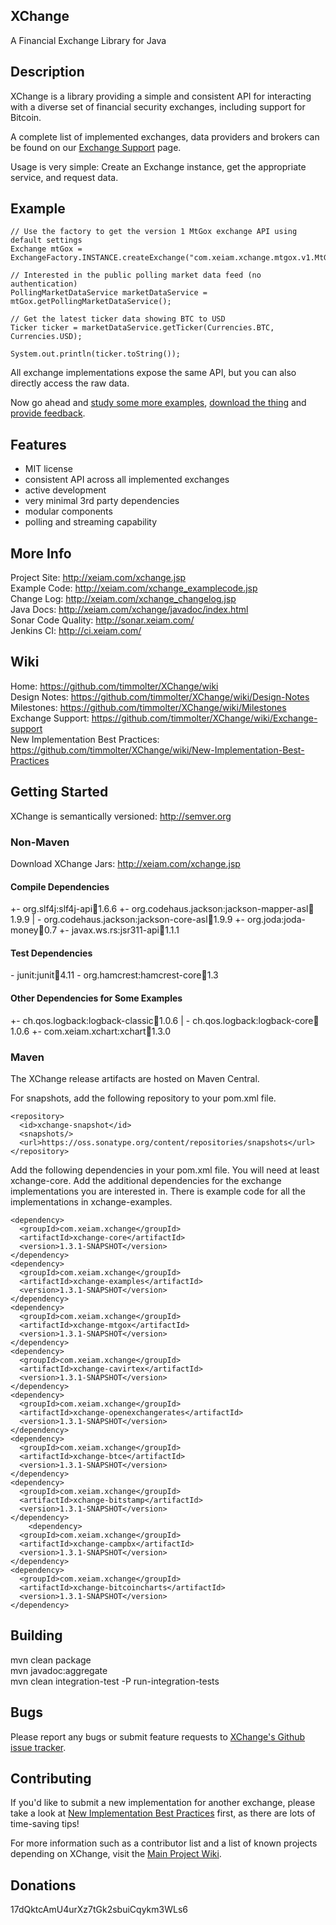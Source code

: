 ## XChange
A Financial Exchange Library for Java

## Description
XChange is a library providing a simple and consistent API for interacting with a diverse set of financial security exchanges, including support for Bitcoin. 

A complete list of implemented exchanges, data providers and brokers can be found on our [Exchange Support](https://github.com/timmolter/XChange/wiki/Exchange-Support) page. 

Usage is very simple: Create an Exchange instance, get the appropriate service, and request data.

## Example

    // Use the factory to get the version 1 MtGox exchange API using default settings
    Exchange mtGox = ExchangeFactory.INSTANCE.createExchange("com.xeiam.xchange.mtgox.v1.MtGoxExchange");

    // Interested in the public polling market data feed (no authentication)
    PollingMarketDataService marketDataService = mtGox.getPollingMarketDataService();

    // Get the latest ticker data showing BTC to USD
    Ticker ticker = marketDataService.getTicker(Currencies.BTC, Currencies.USD);
    
    System.out.println(ticker.toString());
    
All exchange implementations expose the same API, but you can also directly access the raw data.

Now go ahead and [study some more examples](http://xeiam.com/xchange_examplecode.jsp), [download the thing](http://xeiam.com/xchange_changelog.jsp) and [provide feedback](https://github.com/timmolter/XChange/issues).

## Features
* MIT license
* consistent API across all implemented exchanges
* active development
* very minimal 3rd party dependencies
* modular components
* polling and streaming capability
    
## More Info
Project Site: http://xeiam.com/xchange.jsp  
Example Code: http://xeiam.com/xchange_examplecode.jsp  
Change Log: http://xeiam.com/xchange_changelog.jsp  
Java Docs: http://xeiam.com/xchange/javadoc/index.html  
Sonar Code Quality: http://sonar.xeiam.com/  
Jenkins CI: http://ci.xeiam.com/  

## Wiki
Home: https://github.com/timmolter/XChange/wiki  
Design Notes: https://github.com/timmolter/XChange/wiki/Design-Notes  
Milestones: https://github.com/timmolter/XChange/wiki/Milestones  
Exchange Support: https://github.com/timmolter/XChange/wiki/Exchange-support  
New Implementation Best Practices: https://github.com/timmolter/XChange/wiki/New-Implementation-Best-Practices

## Getting Started
XChange is semantically versioned: http://semver.org  

### Non-Maven
Download XChange Jars: http://xeiam.com/xchange.jsp
#### Compile Dependencies
+- org.slf4j:slf4j-api:jar:1.6.6
+- org.codehaus.jackson:jackson-mapper-asl:jar:1.9.9
|  \- org.codehaus.jackson:jackson-core-asl:jar:1.9.9
+- org.joda:joda-money:jar:0.7
+- javax.ws.rs:jsr311-api:jar:1.1.1
#### Test Dependencies
\- junit:junit:jar:4.11
   \- org.hamcrest:hamcrest-core:jar:1.3
#### Other Dependencies for Some Examples
+- ch.qos.logback:logback-classic:jar:1.0.6
|  \- ch.qos.logback:logback-core:jar:1.0.6
+- com.xeiam.xchart:xchart:jar:1.3.0

### Maven
The XChange release artifacts are hosted on Maven Central. 

For snapshots, add the following repository to your pom.xml file.

    <repository>
      <id>xchange-snapshot</id>
      <snapshots/>
      <url>https://oss.sonatype.org/content/repositories/snapshots</url>
    </repository>
  
Add the following dependencies in your pom.xml file. You will need at least xchange-core. Add the additional dependencies for the exchange implementations you are interested in. There is example code for all the implementations in xchange-examples.

    <dependency>
      <groupId>com.xeiam.xchange</groupId>
      <artifactId>xchange-core</artifactId>
      <version>1.3.1-SNAPSHOT</version>
    </dependency>
    <dependency>
      <groupId>com.xeiam.xchange</groupId>
      <artifactId>xchange-examples</artifactId>
      <version>1.3.1-SNAPSHOT</version>
    </dependency>
    <dependency>
      <groupId>com.xeiam.xchange</groupId>
      <artifactId>xchange-mtgox</artifactId>
      <version>1.3.1-SNAPSHOT</version>
    </dependency>
    <dependency>
      <groupId>com.xeiam.xchange</groupId>
      <artifactId>xchange-cavirtex</artifactId>
      <version>1.3.1-SNAPSHOT</version>
    </dependency>
    <dependency>
      <groupId>com.xeiam.xchange</groupId>
      <artifactId>xchange-openexchangerates</artifactId>
      <version>1.3.1-SNAPSHOT</version>
    </dependency>
    <dependency>
      <groupId>com.xeiam.xchange</groupId>
      <artifactId>xchange-btce</artifactId>
      <version>1.3.1-SNAPSHOT</version>
    </dependency>
    <dependency>
      <groupId>com.xeiam.xchange</groupId>
      <artifactId>xchange-bitstamp</artifactId>
      <version>1.3.1-SNAPSHOT</version>
    </dependency>
        <dependency>
      <groupId>com.xeiam.xchange</groupId>
      <artifactId>xchange-campbx</artifactId>
      <version>1.3.1-SNAPSHOT</version>
    </dependency>
    <dependency>
      <groupId>com.xeiam.xchange</groupId>
      <artifactId>xchange-bitcoincharts</artifactId>
      <version>1.3.1-SNAPSHOT</version>
    </dependency>
    
## Building
mvn clean package  
mvn javadoc:aggregate  
mvn clean integration-test -P run-integration-tests  

## Bugs
Please report any bugs or submit feature requests to [XChange's Github issue tracker](https://github.com/timmolter/XChange/issues).

## Contributing
If you'd like to submit a new implementation for another exchange, please take a look at [New Implementation Best Practices](https://github.com/timmolter/XChange/wiki/New-Implementation-Best-Practices) first, as there are lots of time-saving tips! 

For more information such as a contributor list and a list of known projects depending on XChange, visit the [Main Project Wiki](https://github.com/timmolter/XChange/wiki). 

## Donations
17dQktcAmU4urXz7tGk2sbuiCqykm3WLs6
